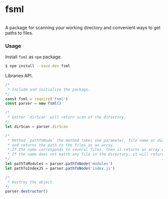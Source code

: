 # fsml
######
A package for scanning your working directory and convenient ways to get paths to files.

### Usage
Install `fsml` as `npm` package.
```bash
$ npm install --save-dev fsml
```

Libraries API.
```js
/*
 * Include and initialize the package.
*/
const fsml = require('fsml')
const parser = new fsml()

/*
 * Getter `dirScan` will return scan of the directory. 
*/
let dirScan = parser.dirScan 

/*
 * Method `pathToNode` the method takes one parameter, file name or directory,
 * and returns the path to the files as an array.
 * If the name corresponds to several files, then it returns an array with paths.
 * If the name does not match any file in the directory, it will return an empty array.
*/
let pathToModules = parser.pathToNode('modules')
let pathToIndexJS = parser.pathToNode('index.js')

/*
 * Destroy the object.
*/
parser.destructor()
```
